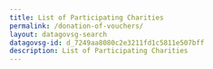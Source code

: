 ```yaml
---
title: List of Participating Charities
permalink: /donation-of-vouchers/
layout: datagovsg-search
datagovsg-id: d_7249aa8080c2e3211fd1c5811e507bff
description: List of Participating Charities
---
```

